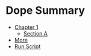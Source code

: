 # Dope Summary

* [Chapter 1](chapter-1.md)
  * [Section A](section-a.md)
* [More](subdir/more.md)
* [Run Script](run-script.md)
